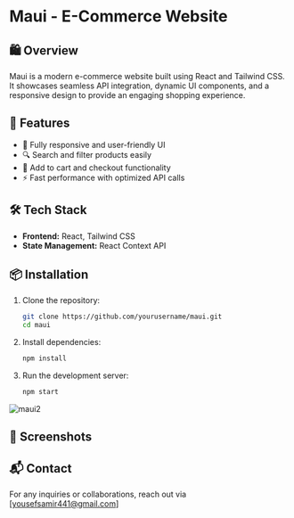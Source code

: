 # Maui - E-Commerce Website

## 🛍️ Overview
Maui is a modern e-commerce website built using React and Tailwind CSS. It showcases seamless API integration, dynamic UI components, and a responsive design to provide an engaging shopping experience.

## 🚀 Features
- 🏪 Fully responsive and user-friendly UI
- 🔍 Search and filter products easily
- 🛒 Add to cart and checkout functionality
- ⚡ Fast performance with optimized API calls

## 🛠️ Tech Stack
- **Frontend:** React, Tailwind CSS
- **State Management:** React Context API 

## 📦 Installation
1. Clone the repository:
   ```bash
   git clone https://github.com/yourusername/maui.git
   cd maui
   ```
2. Install dependencies:
   ```bash
   npm install
   ```
3. Run the development server:
   ```bash
   npm start
   ```
![maui2](https://github.com/user-attachments/assets/91b45446-e4c1-4d53-93b1-a57d969155ca)

## 📸 Screenshots

## 📬 Contact
For any inquiries or collaborations, reach out via [yousefsamir441@gmail.com] 

